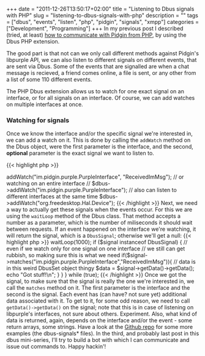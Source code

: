 +++
date = "2011-12-26T13:50:17+02:00"
title = "Listening to Dbus signals with PHP"
slug = "listening-to-dbus-signals-with-php"
description = ""
tags = ["dbus", "events", "listen", "php", "pidgin", "signals", "xmpp"]
categories = ["Development", "Programming"]
+++
In my previous post I described (tried, at least) <a href="http://robertbasic.com/blog/communicating-with-pidgin-from-php-via-d-bus/">how to communicate with Pidgin from PHP</a>, by using the Dbus PHP extension.

The good part is that not can we only call different methods against Pidgin's libpurple API, we can also listen to different signals on different events, that are sent via Dbus. Some of the events that are signalled are when a chat message is recieved, a friend comes online, a file is sent, or any other from a list of some 110 different events.

The PHP Dbus extension allows us to watch for one exact signal on an interface, or for all signals on an interface. Of course, we can add watches on multiple interfaces at once.

<h3>Watching for signals</h3>

Once we know the interface and/or the specific signal we're interested in, we can add a watch on it. This is done by calling the <code>addWatch</code> method on the Dbus object, were the first parameter is the interface, and the second, <strong>optional</strong> parameter is the exact signal we want to listen to.

{{< highlight php >}}
<?php

$dbus = new Dbus(Dbus::BUS_SESSION);

// watching for a specific signal
$dbus->addWatch("im.pidgin.purple.PurpleInterface", "ReceivedImMsg");
// or watching on an entire interface
// $dbus->addWatch("im.pidgin.purple.PurpleInterface");
// also can listen to different interfaces at the same time
$dbus->addWatch("org.freedesktop.Hal.Device");
{{< /highlight >}}

Next, we need a way to actually get these signals when the events occur. For this we are using the <code>waitLoop</code> method of the Dbus class. That method accepts a number as a parameter, which is the number of miliseconds it should wait between requests. If an event happened on the interface we're watching, it will return the signal, which is a <code>DbusSignal</code>; otherwise we'll get a null:

{{< highlight php >}}
<?php
do {
    $signal = $dbus->waitLoop(1000);

    if ($signal instanceof DbusSignal) {
        // even if we watch only for one signal on one interface
        // we still can get rubbish, so making sure this is what we need
        if($signal->matches("im.pidgin.purple.PurpleInterface","ReceivedImMsg")){
            // data is in this weird DbusSet object thingy
            $data = $signal->getData()->getData();
            echo "Got stuff!\n";
        }
    }
} while (true);
{{< /highlight >}}

Once we got the signal, to make sure that the signal is really the one we're interested in, we call the <code>matches</code> method on it. The first parameter is the interface and the second is the signal.

Each event has (can have? not sure yet) additional data associated with it. To get to it, for some odd reason, we need to call <code>getData()->getData()</code> on the signal; note that this is in case of listening on libpurple's interfaces, not sure about others. Experiment. Also, what kind of data is returned, again, depends on the interface and/or the event - some return arrays, some strings.

Have a look at the <a href="https://github.com/robertbasic/blog-examples/tree/master/dbus">Github repo</a> for some more examples (the dbus-signals* files).

In the third, and probably last post in this dbus mini-series, I'll try to build a bot with which I can communicate and issue out commands to.

Happy hackin'!
